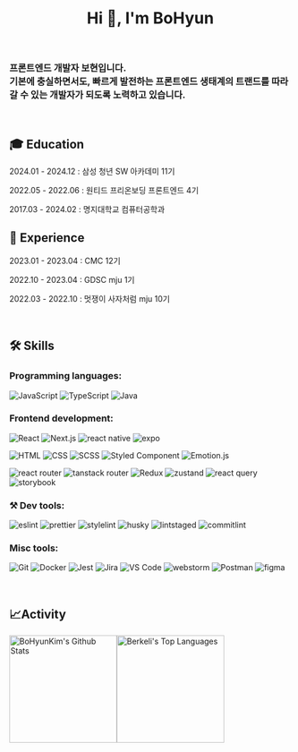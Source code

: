 <h1 align="center">Hi 👋, I'm BoHyun</h1>
<p> </p>
<h3 align="left">프론트엔드 개발자 보현입니다.<br/>기본에 충실하면서도, 빠르게 발전하는 프론트엔드 생태계의 트랜드를 따라갈 수 있는 개발자가 되도록 노력하고 있습니다.</h3>
<p> </p>
<h2>🎓 Education</h2>
<p>2024.01 - 2024.12 : 삼성 청년 SW 아카데미 11기</p>
<p>2022.05 - 2022.06 : 원티드 프리온보딩 프론트엔드 4기</p>
<p>2017.03 - 2024.02 : 명지대학교 컴퓨터공학과</p>
<h2>💼 Experience</h2>
<p>2023.01 - 2023.04 : CMC 12기</p>
<p>2022.10 - 2023.04 : GDSC mju 1기</p>
<p>2022.03 - 2022.10 : 멋쟁이 사자처럼 mju 10기</p>
<p> </p>
<h2 id="️-my-skills">🛠️ Skills</h2>
<h3 id="programming-languages">Programming languages:</h3>
<p>
<img src="https://img.shields.io/badge/-JavaScript-000?&amp;logo=JavaScript" alt="JavaScript">
<img src="https://img.shields.io/badge/-TypeScript-000?&amp;logo=TypeScript&amp;logoColor=007ACC" alt="TypeScript">
<img src="https://img.shields.io/badge/-Java-000?&amp;logo=java" alt="Java">
</p>
<h3 id="frontend-development">Frontend development:</h3>
<p>
<img src="https://img.shields.io/badge/-React-000?&amp;logo=React" alt="React">
<img src="https://img.shields.io/badge/-Next.js-000?&amp;logo=Next.js" alt="Next.js">
<img src="https://img.shields.io/badge/-React%20Native-000?&amp;logo=reactnative" alt="react native">
<img src="https://img.shields.io/badge/-Expo-000?&amp;logo=expo" alt="expo">
</p>
<p>
<img src="https://img.shields.io/badge/-HTML-000?&amp;logo=HTML5" alt="HTML">
<img src="https://img.shields.io/badge/-CSS-000?&amp;logo=CSS3" alt="CSS">
<img src="https://img.shields.io/badge/-SCSS-000?&amp;logo=Sass" alt="SCSS">
<img src="https://img.shields.io/badge/-Styled%20component-000?&amp;logo=styledcomponents" alt="Styled Component">
<img src="https://img.shields.io/badge/-Emotion.js-000?&amp;logo=emotion" alt="Emotion.js">
</p>
<p>
<img src="https://img.shields.io/badge/-React%20router-000?&amp;logo=reactrouter" alt="react router">
<img src="https://img.shields.io/badge/-Tanstack%20router-000?&amp;logo=tanstackrouter" alt="tanstack router">
<img src="https://img.shields.io/badge/-Redux%20ToolKit-000?&amp;logo=Redux" alt="Redux">
<img src="https://img.shields.io/badge/-Zustand-000?&amp;logo=zustand" alt="zustand">
<img src="https://img.shields.io/badge/-React%20Query-000?&amp;logo=reactquery" alt="react query">
<img src="https://img.shields.io/badge/-Storybook-000?&amp;logo=storybook" alt="storybook">
</p>
<h3>⚒️ Dev tools:</h3>
<p>
<img src="https://img.shields.io/badge/-Eslint-000?&amp;logo=eslint" alt="eslint">
<img src="https://img.shields.io/badge/-Prettier-000?&amp;logo=prettier" alt="prettier">
<img src="https://img.shields.io/badge/-Stylelint-000?&amp;logo=stylelint" alt="stylelint">
<img src="https://img.shields.io/badge/-Husky-000?&amp;logo=husky" alt="husky">
<img src="https://img.shields.io/badge/-Lint%20Staged-000?&amp;logo=lintstaged" alt="lintstaged">
<img src="https://img.shields.io/badge/-Commitlint-000?&amp;logo=commitlint" alt="commitlint">
</p>
<h3 id="misc-tools">Misc tools:</h3>
<p>
<img src="https://img.shields.io/badge/-Git-000?&amp;logo=Git" alt="Git">
<img src="https://img.shields.io/badge/-Docker-000?&amp;logo=Docker" alt="Docker">
<img src="https://img.shields.io/badge/-Jest-000?&amp;logo=Jest" alt="Jest">
<img src="https://img.shields.io/badge/-Jira-000?&amp;logo=Jira" alt="Jira">
<img src="https://img.shields.io/badge/-VS%20Code-000?&amp;logo=Visual-Studio-Code" alt="VS Code">
<img src="https://img.shields.io/badge/-Web%20Storm-000?&amp;logo=webstorm" alt="webstorm">
<img src="https://img.shields.io/badge/-Postman-000?&amp;logo=Postman" alt="Postman">
<img src="https://img.shields.io/badge/-Figma-000?&amp;logo=figma" alt="figma">
</p>
<p> </p>
<h2 id="-my-github-stats-and-activity">📈Activity</h2>
<p><img alt="BoHyunKim's Github Stats" src="https://github-readme-stats.vercel.app/api/?username=BHyeonKim&amp;show_icons=true&amp;include_all_commits=true&amp;count_private=true&amp;theme=react&amp;hide_border=true&amp;bg_color=1F222E&amp;title_color=F85D7F&amp;icon_color=F8D866" height="192px"><img alt="Berkeli's Top Languages" src="https://github-readme-stats.vercel.app/api/top-langs/?username=BHyeonKim&amp;langs_count=8&amp;layout=compact&amp;theme=react&amp;hide_border=true&amp;bg_color=1F222E&amp;title_color=F85D7F&amp;icon_color=F8D866" height="192px"></p>
